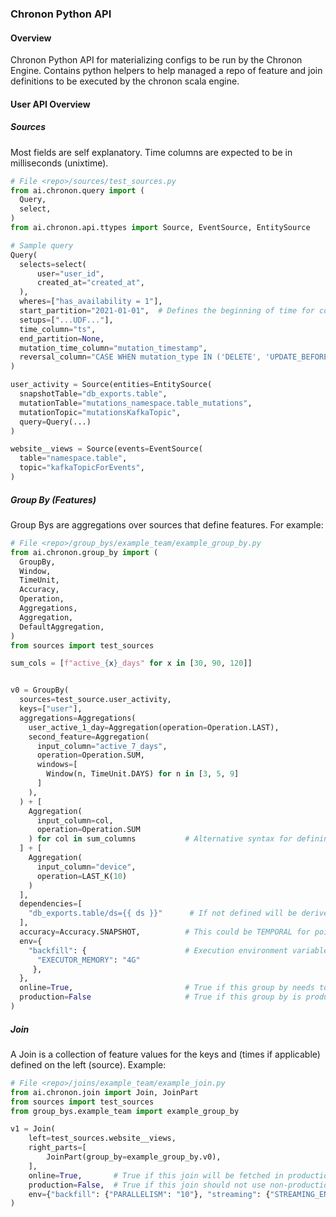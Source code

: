 ### Chronon Python API


#### Overview

Chronon Python API for materializing configs to be run by the Chronon Engine. Contains python helpers to help managed a repo of feature and join definitions to be executed by the chronon scala engine.


#### User API Overview

##### Sources

Most fields are self explanatory. Time columns are expected to be in milliseconds (unixtime).

```python
# File <repo>/sources/test_sources.py
from ai.chronon.query import (
  Query,
  select,
)
from ai.chronon.api.ttypes import Source, EventSource, EntitySource

# Sample query
Query(
  selects=select(
      user="user_id",
      created_at="created_at",
  ),
  wheres=["has_availability = 1"],
  start_partition="2021-01-01",  # Defines the beginning of time for computations related to the source.
  setups=["...UDF..."],
  time_column="ts",
  end_partition=None,
  mutation_time_column="mutation_timestamp",
  reversal_column="CASE WHEN mutation_type IN ('DELETE', 'UPDATE_BEFORE') THEN true ELSE false END"
)

user_activity = Source(entities=EntitySource(
  snapshotTable="db_exports.table",
  mutationTable="mutations_namespace.table_mutations",
  mutationTopic="mutationsKafkaTopic",
  query=Query(...)
)

website__views = Source(events=EventSource(
  table="namespace.table",
  topic="kafkaTopicForEvents",
)
```


##### Group By (Features)

Group Bys are aggregations over sources that define features. For example:

```python
# File <repo>/group_bys/example_team/example_group_by.py
from ai.chronon.group_by import (
  GroupBy,
  Window,
  TimeUnit,
  Accuracy,
  Operation,
  Aggregations,
  Aggregation,
  DefaultAggregation,
)
from sources import test_sources

sum_cols = [f"active_{x}_days" for x in [30, 90, 120]]


v0 = GroupBy(
  sources=test_source.user_activity,
  keys=["user"],
  aggregations=Aggregations(
    user_active_1_day=Aggregation(operation=Operation.LAST),
    second_feature=Aggregation(
      input_column="active_7_days",
      operation=Operation.SUM,
      windows=[
        Window(n, TimeUnit.DAYS) for n in [3, 5, 9]
      ]
    ),
  ) + [
    Aggregation(
      input_column=col,
      operation=Operation.SUM
    ) for col in sum_columns           # Alternative syntax for defining aggregations.
  ] + [
    Aggregation(
      input_column="device",
      operation=LAST_K(10)
    )
  ],
  dependencies=[
    "db_exports.table/ds={{ ds }}"      # If not defined will be derived from the Source info.
  ],
  accuracy=Accuracy.SNAPSHOT,          # This could be TEMPORAL for point in time correctness.
  env={
    "backfill": {                      # Execution environment variables for each of the modes for `run.py`
      "EXECUTOR_MEMORY": "4G"
     },
  },
  online=True,                         # True if this group by needs to be uploaded to a KV Store.
  production=False                     # True if this group by is production level.
)
```

##### Join

A Join is a collection of feature values for the keys and (times if applicable) defined on the left (source). Example:

```python
# File <repo>/joins/example_team/example_join.py
from ai.chronon.join import Join, JoinPart
from sources import test_sources
from group_bys.example_team import example_group_by

v1 = Join(
    left=test_sources.website__views,
    right_parts=[
        JoinPart(group_by=example_group_by.v0),
    ],
    online=True,       # True if this join will be fetched in production.
    production=False,  # True if this join should not use non-production group bys.
    env={"backfill": {"PARALLELISM": "10"}, "streaming": {"STREAMING_ENV_VAR": "VALUE"}},
)
```

